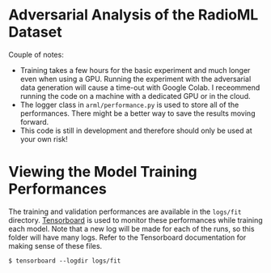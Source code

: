# Adversarial Analysis of the RadioML Dataset


Couple of notes: 
* Training takes a few hours for the basic experiment and much longer even when using a GPU. Running the experiment with the adversarial data generation will cause a time-out with Google Colab. I receommend running the code on a machine with a dedicated GPU or in the cloud. 
* The logger class in `arml/performance.py` is used to store all of the performances. There might be a better way to save the results moving forward. 
* This code is still in development and therefore should only be used at your own risk! 

# Viewing the Model Training Performances 

The training and validation performances are available in the `logs/fit` directory. [Tensorboard](https://www.tensorflow.org/tensorboard/get_started) is used to monitor these performances while training each model. Note that a new log will be made for each of the runs, so this folder will have many logs. Refer to the Tensorboard documentation for making sense of these files.  
```
$ tensorboard --logdir logs/fit
```
